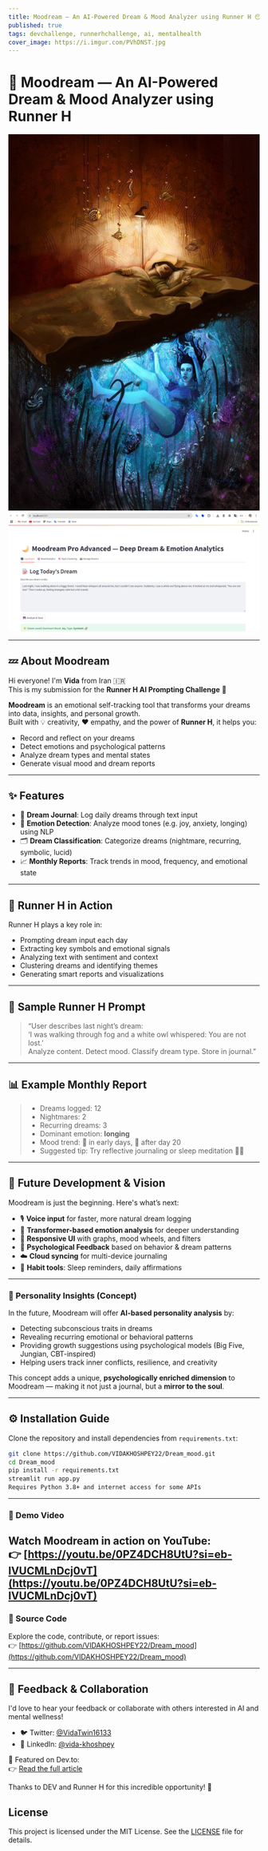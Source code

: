 ```yaml
---
title: Moodream — An AI-Powered Dream & Mood Analyzer using Runner H 😴🌙
published: true
tags: devchallenge, runnerhchallenge, ai, mentalhealth
cover_image: https://i.imgur.com/PVhDNST.jpg
---
```


# 🌙 Moodream — An AI-Powered Dream & Mood Analyzer using Runner H

![Dream Image](./dream.jpg)
![Mood Chart](./image.png)

---

## 💤 About Moodream

Hi everyone! I'm **Vida** from Iran 🇮🇷  
This is my submission for the **Runner H AI Prompting Challenge** 🧠

**Moodream** is an emotional self-tracking tool that transforms your dreams into data, insights, and personal growth.  
Built with 💡 creativity, ❤️ empathy, and the power of **Runner H**, it helps you:

- Record and reflect on your dreams  
- Detect emotions and psychological patterns  
- Analyze dream types and mental states  
- Generate visual mood and dream reports

---

## ✨ Features

- 🧠 **Dream Journal**: Log daily dreams through text input  
- 💖 **Emotion Detection**: Analyze mood tones (e.g. joy, anxiety, longing) using NLP  
- 🗂️ **Dream Classification**: Categorize dreams (nightmare, recurring, symbolic, lucid)  
- 📈 **Monthly Reports**: Track trends in mood, frequency, and emotional state  

---

## 🧠 Runner H in Action

Runner H plays a key role in:

- Prompting dream input each day  
- Extracting key symbols and emotional signals  
- Analyzing text with sentiment and context  
- Clustering dreams and identifying themes  
- Generating smart reports and visualizations  

---

## 🌈 Sample Runner H Prompt

> “User describes last night’s dream:  
> ‘I was walking through fog and a white owl whispered: You are not lost.’  
> Analyze content. Detect mood. Classify dream type. Store in journal.”

---

## 📊 Example Monthly Report

> - Dreams logged: 12  
> - Nightmares: 2  
> - Recurring dreams: 3  
> - Dominant emotion: **longing**  
> - Mood trend: 🔻 in early days, 🔼 after day 20  
> - Suggested tip: Try reflective journaling or sleep meditation 🧘‍♀️  

---

## 🔮 Future Development & Vision

Moodream is just the beginning. Here's what’s next:

- 🎙️ **Voice input** for faster, more natural dream logging  
- 🤖 **Transformer-based emotion analysis** for deeper understanding  
- 📱 **Responsive UI** with graphs, mood wheels, and filters  
- 🧾 **Psychological Feedback** based on behavior & dream patterns  
- ☁️ **Cloud syncing** for multi-device journaling  
- 🧘 **Habit tools**: Sleep reminders, daily affirmations  

---

### 🧩 Personality Insights (Concept)

In the future, Moodream will offer **AI-based personality analysis** by:

- Detecting subconscious traits in dreams  
- Revealing recurring emotional or behavioral patterns  
- Providing growth suggestions using psychological models (Big Five, Jungian, CBT-inspired)  
- Helping users track inner conflicts, resilience, and creativity  

This concept adds a unique, **psychologically enriched dimension** to Moodream — making it not just a journal, but a **mirror to the soul**.

---

## ⚙️ Installation Guide

Clone the repository and install dependencies from `requirements.txt`:

```bash
git clone https://github.com/VIDAKHOSHPEY22/Dream_mood.git
cd Dream_mood
pip install -r requirements.txt
streamlit run app.py
Requires Python 3.8+ and internet access for some APIs
```

---


### 🎥 Demo Video

Watch Moodream in action on YouTube:  
👉 [https://youtu.be/0PZ4DCH8UtU?si=eb-lVUCMLnDcj0vT](https://youtu.be/0PZ4DCH8UtU?si=eb-lVUCMLnDcj0vT)
---

### 📂 Source Code

Explore the code, contribute, or report issues:  
👉 [https://github.com/VIDAKHOSHPEY22/Dream_mood](https://github.com/VIDAKHOSHPEY22/Dream_mood)

---

## 💬 Feedback & Collaboration

I'd love to hear your feedback or collaborate with others interested in AI and mental wellness!

- 🐦 Twitter: [@VidaTwin16133](https://x.com/VidaTwin16133)  
- 💼 LinkedIn: [@vida-khoshpey](https://www.linkedin.com/in/vida-khoshpey-820124265)



🚀 Featured on Dev.to:  
👉 [Read the full article](https://dev.to/vidakhoshpey22/your-ai-powered-dream-mood-analyst-with-runner-h-3i29)

Thanks to DEV and Runner H for this incredible opportunity! 💙
## License

This project is licensed under the MIT License. See the [LICENSE](./LICENSE) file for details.
